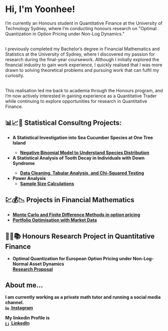 <h1>Hi, I'm Yoonhee!</h1>

<p style="text-transform: none;"> 
  I’m currently an Honours student in Quantitative Finance at the University of Technology Sydney, where I’m conducting honours research on "Optimal Quantization in Option Pricing under Non-Log Dynamics."<br><br>

  I previously completed my Bachelor’s degree in Financial Mathematics and Statistics at the University of Sydney, where I discovered my passion for research during the final-year coursework. Although I initially explored the financial industry to gain work experience, I quickly realised that I was more drawn to solving theoretical problems and pursuing work that can fulfil my curiosity.<br><br>

  This realisation led me back to academia through the Honours program, and I’m now actively interested in gaining experience as a Quantitative Trader while continuing to explore opportunities for research in Quantitative Finance.
</p>

<h2>📊📈🧠 Statistical Consultng Projects:</h2>

- <b>A Statistical Investigation into Sea Cucumber   Species at One Tree Island
  - [Negative Binomial Model to Understand Species Distribution](https://github.com/yoonh07/Sea-Cucumber.git)
- <b>A Statistical Analysis of Tooth Decay in Individuals with Down Syndrome
  - [Data Cleaning, Tabular Analysis, and Chi-Squared Testing](https://github.com/yoonh07/Tooth-Decay.git) <b><i></b></i>
- <b>Power Analysis</b>
  - [Sample Size Calculations](https://github.com/yoonh07/Power-Analysis.git)


<h2>💹💰📉  Projects in Financial Mathematics</h2>

- [Monte Carlo and Finite Difference Methods
in option pricing](https://github.com/yoonh07/Sea-Cucumber.git)
- [Portfolio Optimisation with Market Data](https://github.com/yoonh07/Sea-Cucumber.git)

<h2>👨‍💻📚 Honours Research Project in Quantitative Finance</h2>
<ul>
  <li>
    <b>Optimal Quantization for European Option Pricing under Non-Log-Normal Asset Dynamics</b><br/>
    <a href="https://github.com/yoonh07/Sea-Cucumber.git" target="_blank">Research Proposal</a>
  </li>
</ul>

<h2> About me...</h2>

I am currently working as a private math tutor and running a social media channel.<br/>
<a href="https://www.instagram.com/joshmadakor/" target="_blank">
  <img src="https://cdn.jsdelivr.net/npm/simple-icons@v3/icons/instagram.svg" width="16px" alt="Instagram" style="vertical-align: middle;" />
</a> 
[Instagram](https://www.instagram.com/joshmadakor/)

My linkedin Profile is<br/>
<a href="https://www.linkedin.com/in/yoonheecha/" target="_blank">
  <img src="https://cdn.jsdelivr.net/npm/simple-icons@v3/icons/linkedin.svg" width="16px" alt="LinkedIn" style="vertical-align: middle;" />
</a> 
[LinkedIn](https://www.linkedin.com/in/yoonheecha)
